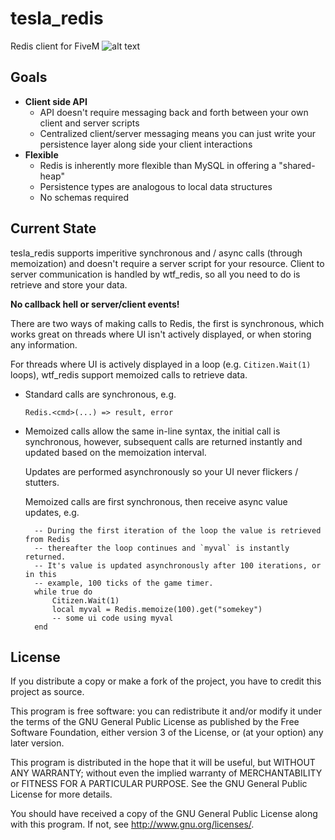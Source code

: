 # tesla_redis
Redis client for FiveM
![alt text](https://user-images.githubusercontent.com/79330/56089925-3a985580-5e4f-11e9-9ff3-eb9430e0fbaf.jpg)
## Goals

- **Client side API**
  - API doesn't require messaging back and forth between your own client and server scripts
  - Centralized client/server messaging means you can just write your persistence layer along side your client interactions
- **Flexible**
  - Redis is inherently more flexible than MySQL in offering a "shared-heap"
  - Persistence types are analogous to local data structures
  - No schemas required

## Current State

tesla_redis supports imperitive synchronous and / async calls (through memoization) and doesn't require a server script for your resource. Client to server communication is handled by wtf_redis, so all you need to do is retrieve and store your data.
    
**No callback hell or server/client events!**
    
There are two ways of making calls to Redis, the first is synchronous, which works great on threads where UI isn't actively displayed, or when storing any information.

For threads where UI is actively displayed in a loop (e.g. `Citizen.Wait(1)` loops), wtf_redis support memoized calls to retrieve data.

- Standard calls are synchronous, e.g.
        
      Redis.<cmd>(...) => result, error
  
- Memoized calls allow the same in-line syntax, the initial call is synchronous, however, subsequent calls are returned instantly and updated based on the memoization interval.

    Updates are performed asynchronously so your UI never flickers / stutters.

    Memoized calls are first synchronous, then receive async value updates, e.g.

        -- During the first iteration of the loop the value is retrieved from Redis
        -- thereafter the loop continues and `myval` is instantly returned.
        -- It's value is updated asynchronously after 100 iterations, or in this
        -- example, 100 ticks of the game timer.
        while true do
            Citizen.Wait(1)
            local myval = Redis.memoize(100).get("somekey")
            -- some ui code using myval
        end
       
## License

If you distribute a copy or make a fork of the project, you have to credit this project as source.

This program is free software: you can redistribute it and/or modify it under the terms of the GNU General Public License as published by the Free Software Foundation, either version 3 of the License, or (at your option) any later version.

This program is distributed in the hope that it will be useful, but WITHOUT ANY WARRANTY; without even the implied warranty of MERCHANTABILITY or FITNESS FOR A PARTICULAR PURPOSE.  See the GNU General Public License for more details.

You should have received a copy of the GNU General Public License along with this program.  If not, see http://www.gnu.org/licenses/.

